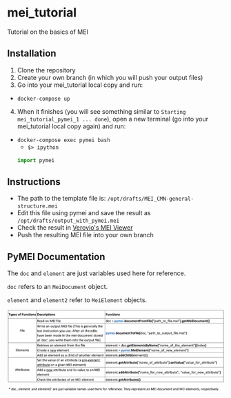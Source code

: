 # mei_tutorial
Tutorial on the basics of MEI

## Installation
1. Clone the repository 
2. Create your own branch (in which you will push your output files)
3. Go into your mei_tutorial local copy and run:
- `docker-compose up`

4. When it finishes (you will see something similar to `Starting mei_tutorial_pymei_1 ... done`), open a new terminal (go into your mei_tutorial local copy again) and run:
- `docker-compose exec pymei bash`
  - `$> ipython`
  ```python
  import pymei
  ```
## Instructions
- The path to the template file is: `/opt/drafts/MEI_CMN-general-structure.mei`
- Edit this file using pymei and save the result as `/opt/drafts/output_with_pymei.mei`
- Check the result in [Verovio's MEI Viewer](https://www.verovio.org/mei-viewer.xhtml)
- Push the resulting MEI file into your own branch

## PyMEI Documentation
The `doc` and `element` are just variables used here for reference. 

`doc` refers to an `MeiDocument` object.

`element` and `element2` refer to `MeiElement` objects.

![alt text](https://github.com/martha-thomae/mei_tutorial/blob/master/drafts/pymei_documentation.png)
